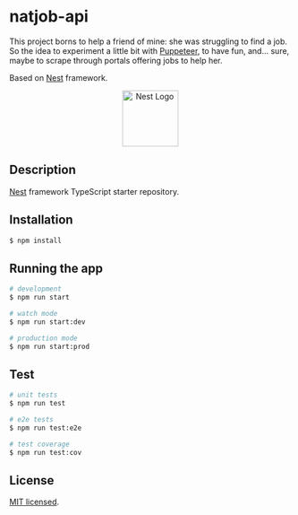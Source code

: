 # natjob-api

This project borns to help a friend of mine: she was struggling to find a job. So the idea to experiment a little bit with [Puppeteer](https://pptr.dev/), to have fun, and... sure, maybe to scrape through portals offering jobs to help her.

Based on [Nest](https://github.com/nestjs/nest) framework.

<p align="center">
  <a href="http://nestjs.com/" target="blank"><img src="https://nestjs.com/img/logo_text.svg" width="100" alt="Nest Logo" /></a>
</p>

## Description

[Nest](https://github.com/nestjs/nest) framework TypeScript starter repository.

## Installation

```bash
$ npm install
```

## Running the app

```bash
# development
$ npm run start

# watch mode
$ npm run start:dev

# production mode
$ npm run start:prod
```

## Test

```bash
# unit tests
$ npm run test

# e2e tests
$ npm run test:e2e

# test coverage
$ npm run test:cov
```

## License

  [MIT licensed](LICENSE).
